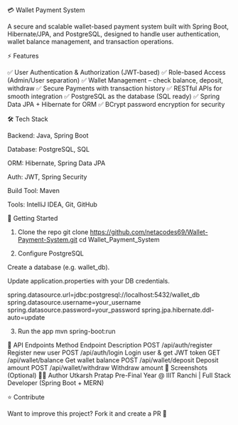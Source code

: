 💳 Wallet Payment System

A secure and scalable wallet-based payment system built with Spring Boot, Hibernate/JPA, and PostgreSQL, designed to handle user authentication, wallet balance management, and transaction operations.

⚡ Features

✅ User Authentication & Authorization (JWT-based)
✅ Role-based Access (Admin/User separation)
✅ Wallet Management – check balance, deposit, withdraw
✅ Secure Payments with transaction history
✅ RESTful APIs for smooth integration
✅ PostgreSQL as the database (SQL ready)
✅ Spring Data JPA + Hibernate for ORM
✅ BCrypt password encryption for security

🛠️ Tech Stack

Backend: Java, Spring Boot

Database: PostgreSQL, SQL

ORM: Hibernate, Spring Data JPA

Auth: JWT, Spring Security

Build Tool: Maven

Tools: IntelliJ IDEA, Git, GitHub

🚀 Getting Started
1. Clone the repo
git clone https://github.com/netacodes69/Wallet-Payment-System.git
cd Wallet_Payment_System

2. Configure PostgreSQL

Create a database (e.g. wallet_db).

Update application.properties with your DB credentials.

spring.datasource.url=jdbc:postgresql://localhost:5432/wallet_db
spring.datasource.username=your_username
spring.datasource.password=your_password
spring.jpa.hibernate.ddl-auto=update

3. Run the app
mvn spring-boot:run

📌 API Endpoints
Method	Endpoint	Description
POST	/api/auth/register	Register new user
POST	/api/auth/login	Login user & get JWT token
GET	/api/wallet/balance	Get wallet balance
POST	/api/wallet/deposit	Deposit amount
POST	/api/wallet/withdraw	Withdraw amount
📸 Screenshots (Optional)
👨‍💻 Author
Utkarsh Pratap
Pre-Final Year @ IIIT Ranchi | Full Stack Developer (Spring Boot + MERN)

⭐ Contribute

Want to improve this project? Fork it and create a PR 🚀
